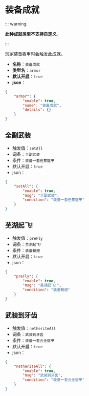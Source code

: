 # 装备成就

::: warning

**此种成就类型不支持自定义**。

:::

玩家装备盔甲时会触发此成就。

- **名称**：`装备成就`
- **类型名**：`armor`
- **默认开启**：`true`
- **json**：

```json
{
	"armor": {
		"enable": true,
		"name": "装备成就",
		"details": {}
	}
}
```




## 全副武装

- 触发值：`setAll`
- 词条：`全副武装`
- 条件：`装备一套任意盔甲`
- 默认开启：`true`
- json：

```json
{
	"setAll": {
		"enable": true,
		"msg": "全副武装",
		"condition": "装备一套任意盔甲"
	}
}
```


## 芜湖起飞!

- 触发值：`preFly`
- 词条：`芜湖起飞!`
- 条件：`装备鞘翅`
- 默认开启：`true`
- json：

```json
{
	"preFly": {
		"enable": true,
		"msg": "芜湖起飞!",
		"condition": "装备鞘翅"
	}
}
```


## 武装到牙齿

- 触发值：`netheriteAll`
- 词条：`武装到牙齿`
- 条件：`装备一套合金盔甲`
- 默认开启：`true`
- json：

```json
{
	"netheriteAll": {
		"enable": true,
		"msg": "武装到牙齿",
		"condition": "装备一套合金盔甲"
	}
}
```

